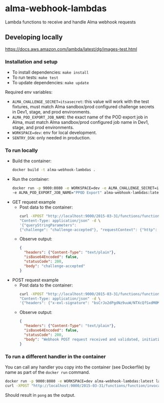 # alma-webhook-lambdas
Lambda functions to receive and handle Alma webhook requests

## Developing locally
<https://docs.aws.amazon.com/lambda/latest/dg/images-test.html>

### Installation and setup
- To install dependencies: `make install`
- To run tests: `make test`
- To update dependencies: `make update`

Required env variables:
- `ALMA_CHALLENGE_SECRET=itsasecret`: this value will work with the test fixtures, must
  match Alma sandbox/prod configured challenge secrets in Dev1, stage, and prod
  environments.
- `ALMA_POD_EXPORT_JOB_NAME`: the exact name of the POD export job in Alma, must match
  Alma sandbox/prod configured job name in Dev1, stage, and prod environments.
- `WORKSPACE=dev`: env for local development.
- `SENTRY_DSN`: only needed in production.

### To run locally
- Build the container:
  ```bash
  docker build -t alma-webhook-lambdas .
  ```
- Run the container:
  ```bash
  docker run -p 9000:8080 -e WORKSPACE=dev -e ALMA_CHALLENGE_SECRET=itsasecret \
  -e ALMA_POD_EXPORT_JOB_NAME="PPOD Export" alma-webhook-lambdas:latest
  ```
- GET request example
  - Post data to the container:
    ```bash
    curl -XPOST "http://localhost:9000/2015-03-31/functions/function/invocations" -H \
    "Content-Type: application/json" -d \
    '{"queryStringParameters":
    {"challenge": "challenge-accepted"}, "requestContext": {"http": {"method": "GET"}}}'
    ```
  - Observe output:
    ```json
    {
      "headers": {"Content-Type": "text/plain"},
      "isBase64Encoded": false,
      "statusCode": 200,
      "body": "challenge-accepted"
    }
    ```
- POST request example
  - Post data to the container:
    ```bash
    curl -XPOST "http://localhost:9000/2015-03-31/functions/function/invocations" -H \
    "Content-Type: application/json" -d \
    '{"headers": {"x-exl-signature": "bsCrJo2dPgdNz9uuW/NTXcQfSxdM0M/6Sy7b4eoz60Y="}, "requestContext": {"http": {"method": "POST"}},  "body": "{\"action\": \"JOB_END\", \"job_instance\": {\"name\": \"PPOD Export\", \"status\": {\"value\": \"COMPLETED_SUCCESS\"}, \"counter\": [{\"type\": {\"value\": \"label.updated.records\"}, \"value\": \"1\"}]}}"}'
    ```
  - Observe output:
    ```json
    {
      "headers": {"Content-Type": "text/plain"},
      "isBase64Encoded": false,
      "statusCode": 200,
      "body": "Webhook POST request received and validated, initiating POD upload."
    }
    ```

### To run a different handler in the container
You can call any handler you copy into the container (see Dockerfile) by name as part of the `docker run` command.

```bash
docker run -p 9000:8080 -e WORKSPACE=dev alma-webhook-lambdas:latest lambdas.ping.lambda_handler
curl -XPOST "http://localhost:9000/2015-03-31/functions/function/invocations" -d "{}"
```

Should result in `pong` as the output.
